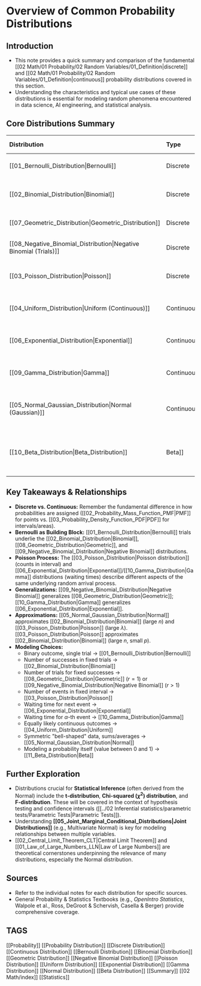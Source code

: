 # Overview of Common Probability Distributions

## Introduction
*   This note provides a quick summary and comparison of the fundamental [[02 Math/01 Probability/02 Random Variables/01_Definition|discrete]] and [[02 Math/01 Probability/02 Random Variables/01_Definition|continuous]] probability distributions covered in this section.
*   Understanding the characteristics and typical use cases of these distributions is essential for modeling random phenomena encountered in data science, AI engineering, and statistical analysis.

## Core Distributions Summary

| Distribution                                                      | Type       | Parameters                       | Key Use Case / Interpretation                               | Mean ($E[X]$)                                     | Variance ($Var(X)$)           | Notes                                                  |                        |
| :---------------------------------------------------------------- | :--------- | :------------------------------- | :---------------------------------------------------------- | :------------------------------------------------ | :---------------------------- | :----------------------------------------------------- | ---------------------- |
| [[01_Bernoulli_Distribution\|Bernoulli]]                          | Discrete   | $p$ (success prob)               | Single trial, two outcomes (0/1, success/failure)           | $p$                                               | $p(1-p)$                      | Building block                                         |                        |
| [[02_Binomial_Distribution\|Binomial]]                            | Discrete   | $n$ (trials), $p$                | Number of successes in $n$ independent Bernoulli trials     | $np$                                              | $np(1-p)$                     | Fixed trials                                           |                        |
| [[07_Geometric_Distribution\|Geometric_Distribution]]             | Discrete   | $p$                              | Number of trials until *first* success                      | $1/p$                                             | $\frac{1-p}{p^2}$             | Memoryless                                             |                        |
| [[08_Negative_Binomial_Distribution\|Negative Binomial (Trials)]] | Discrete   | $r$ (successes), $p$             | Number of trials until *$r$-th* success                     | $r/p$                                             | $\frac{r(1-p)}{p^2}$          | Generalizes Geometric ($r=1$)                          |                        |
| [[03_Poisson_Distribution\|Poisson]]                              | Discrete   | $\lambda$ (rate/average)         | Number of events in fixed interval (time/space)             | $\lambda$                                         | $\lambda$                     | Mean = Variance                                        |                        |
| [[04_Uniform_Distribution\|Uniform (Continuous)]]                 | Continuous | $a$ (min), $b$ (max)             | Outcomes equally likely within range $[a, b]$               | $\frac{a+b}{2}$                                   | $\frac{(b-a)^2}{12}$          | Used in simulation                                     |                        |
| [[06_Exponential_Distribution\|Exponential]]                      | Continuous | $\lambda$ (rate)                 | Waiting time until *next* event in Poisson process          | $1/\lambda$                                       | $1/\lambda^2$                 | Memoryless, Mean=SD                                    |                        |
| [[09_Gamma_Distribution\|Gamma]]                                  | Continuous | $\alpha$ (shape), $\beta$ (rate) | Waiting time until *$\alpha$-th* event in Poisson process   | $\alpha/\beta$                                    | $\alpha/\beta^2$              | Generalizes Exponential ($\alpha=1$)                   |                        |
| [[05_Normal_Gaussian_Distribution\|Normal (Gaussian)]]            | Continuous | $\mu$ (mean), $\sigma^2$ (var)   | "Bell curve", sums of vars (CLT), errors, natural phenomena | $\mu$                                             | $\sigma^2$                    | Central Limit Theorem                                  |                        |
| [[10_Beta_Distribution\|Beta_Distribution]]                       | Beta]]     | Continuous                       | $\alpha$ (shape), $\beta$ (shape)                           | Represents a probability (values between 0 and 1) | $\frac{\alpha}{\alpha+\beta}$ | $\frac{\alpha\beta}{(\alpha+\beta)^2(\alpha+\beta+1)}$ | Bayesian prior for $p$ |

## Key Takeaways & Relationships

*   **Discrete vs. Continuous:** Remember the fundamental difference in how probabilities are assigned ([[02_Probability_Mass_Function_PMF|PMF]] for points vs. [[03_Probability_Density_Function_PDF|PDF]] for intervals/areas).
*   **Bernoulli as Building Block:** [[01_Bernoulli_Distribution|Bernoulli]] trials underlie the [[02_Binomial_Distribution|Binomial]], [[08_Geometric_Distribution|Geometric]], and [[09_Negative_Binomial_Distribution|Negative Binomial]] distributions.
*   **Poisson Process:** The [[03_Poisson_Distribution|Poisson distribution]] (counts in interval) and [[06_Exponential_Distribution|Exponential]]/[[10_Gamma_Distribution|Gamma]] distributions (waiting times) describe different aspects of the same underlying random arrival process.
*   **Generalizations:** [[09_Negative_Binomial_Distribution|Negative Binomial]] generalizes [[08_Geometric_Distribution|Geometric]]; [[10_Gamma_Distribution|Gamma]] generalizes [[06_Exponential_Distribution|Exponential]].
*   **Approximations:** [[05_Normal_Gaussian_Distribution|Normal]] approximates [[02_Binomial_Distribution|Binomial]] (large $n$) and [[03_Poisson_Distribution|Poisson]] (large $\lambda$). [[03_Poisson_Distribution|Poisson]] approximates [[02_Binomial_Distribution|Binomial]] (large $n$, small $p$).
*   **Modeling Choices:**
    *   Binary outcome, single trial -> [[01_Bernoulli_Distribution|Bernoulli]]
    *   Number of successes in fixed trials -> [[02_Binomial_Distribution|Binomial]]
    *   Number of trials for fixed successes -> [[08_Geometric_Distribution|Geometric]] ($r=1$) or [[09_Negative_Binomial_Distribution|Negative Binomial]] ($r>1$)
    *   Number of events in fixed interval -> [[03_Poisson_Distribution|Poisson]]
    *   Waiting time for next event -> [[06_Exponential_Distribution|Exponential]]
    *   Waiting time for $\alpha$-th event -> [[10_Gamma_Distribution|Gamma]]
    *   Equally likely continuous outcomes -> [[04_Uniform_Distribution|Uniform]]
    *   Symmetric "bell-shaped" data, sums/averages -> [[05_Normal_Gaussian_Distribution|Normal]]
    *   Modeling a probability itself (value between 0 and 1) -> [[11_Beta_Distribution|Beta]]

## Further Exploration
*   Distributions crucial for **Statistical Inference** (often derived from the Normal) include the **t-distribution**, **Chi-squared ($\chi^2$) distribution**, and **F-distribution**. These will be covered in the context of hypothesis testing and confidence intervals ([[../02 Inferential statistics/parametric tests/Parametric Tests|Parametric Tests]]).
*   Understanding **[[05_Joint_Marginal_Conditional_Distributions|Joint Distributions]]** (e.g., Multivariate Normal) is key for modeling relationships between multiple variables.
*   [[02_Central_Limit_Theorem_CLT|Central Limit Theorem]] and [[01_Law_of_Large_Numbers_LLN|Law of Large Numbers]] are theoretical cornerstones underpinning the relevance of many distributions, especially the Normal distribution.

## Sources
*   Refer to the individual notes for each distribution for specific sources.
*   General Probability & Statistics Textbooks (e.g., *OpenIntro Statistics*, Walpole et al., Ross, DeGroot & Schervish, Casella & Berger) provide comprehensive coverage.

## TAGS
[[Probability]] [[Probability Distribution]] [[Discrete Distribution]] [[Continuous Distribution]] [[Bernoulli Distribution]] [[Binomial Distribution]] [[Geometric Distribution]] [[Negative Binomial Distribution]] [[Poisson Distribution]] [[Uniform Distribution]] [[Exponential Distribution]] [[Gamma Distribution]] [[Normal Distribution]] [[Beta Distribution]] [[Summary]] [[02 Math/index]] [[Statistics]]